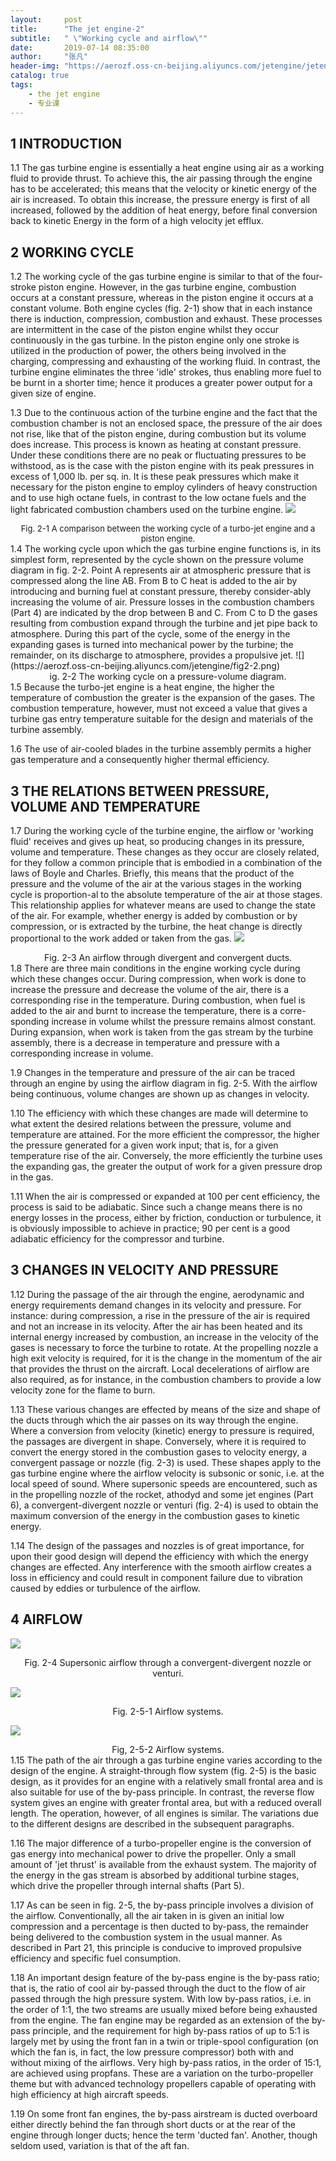 ```yaml
---
layout:     post
title:      "The jet engine-2"
subtitle:   " \"Working cycle and airflow\""
date:       2019-07-14 08:35:00
author:     "张凡"
header-img: "https://aerozf.oss-cn-beijing.aliyuncs.com/jetengine/jetengine.jpg"
catalog: true
tags:
    - the jet engine
    - 专业课
---
```


## 1 INTRODUCTION

1.1 The gas turbine engine is essentially a heat engine using air as a working fluid to provide thrust. To achieve this, the air passing through the engine has to be accelerated; this means that the velocity or kinetic energy of the air is increased. To obtain this increase, the pressure energy is first of all increased, followed by the addition of heat energy, before final conversion back to kinetic Energy in the form of a high velocity jet efflux.
## 2 WORKING CYCLE

1.2 The working cycle of the gas turbine engine is similar to that of the four-stroke piston engine. However, in the gas turbine engine, combustion occurs at a constant pressure, whereas in the piston engine it occurs at a constant volume. Both engine cycles (fig. 2-1) show that in each instance there is induction, compression, combustion and exhaust. These processes are intermittent in the case of the piston engine whilst they occur continuously in the gas turbine. In the piston engine only one stroke is utilized in the production of power, the others being involved in the charging, compressing and exhausting of the working fluid. In contrast, the turbine engine eliminates the three 'idle' strokes, thus enabling more fuel to be burnt in a shorter time; hence it produces a greater power output for a given size of engine.

1.3 Due to the continuous action of the turbine engine and the fact that the combustion chamber is not an enclosed space, the pressure of the air does not rise, like that of the piston engine, during combustion but its volume does increase. This process is known as heating at constant pressure. Under these conditions there are no peak or fluctuating pressures to be withstood, as is the case with the piston engine with its peak pressures in excess of 1,000 lb. per sq. in. It is these peak pressures which make it necessary for the piston engine to employ cylinders of heavy construction and to use high octane fuels, in contrast to the low octane fuels and the light fabricated combustion chambers used on the turbine engine.
![](https://aerozf.oss-cn-beijing.aliyuncs.com/jetengine/fig2-1.png)
<div align="center" markdown="0"><font size="2">Fig. 2-1 A comparison between the working cycle of a turbo-jet engine and a piston engine.</font> </div>
1.4 The working cycle upon which the gas turbine engine functions is, in its simplest form, represented by the cycle shown on the pressure volume diagram in fig. 2-2. Point A represents air at atmospheric pressure that is compressed along the line AB. From B to C heat is added to the air by introducing and burning fuel at constant pressure, thereby consider-ably increasing the volume of air. Pressure losses in the combustion chambers (Part 4) are indicated by the drop between B and C. From C to D the gases resulting from combustion expand through the turbine and jet pipe back to atmosphere. During this part of the cycle, some of the energy in the expanding gases is turned into mechanical power by the turbine; the remainder, on its discharge to atmosphere, provides a propulsive jet.
![](https://aerozf.oss-cn-beijing.aliyuncs.com/jetengine/fig2-2.png)
<div align="center" markdown="0"><font size="2"></font>ig. 2-2 The working cycle on a pressure-volume diagram. </div>
1.5 Because the turbo-jet engine is a heat engine, the higher the temperature of combustion the greater is the expansion of the gases. The combustion temperature, however, must not exceed a value that gives a turbine gas entry temperature suitable for the design and materials of the turbine assembly.

1.6 The use of air-cooled blades in the turbine assembly permits a higher gas temperature and a consequently higher thermal efficiency.
## 3 THE RELATIONS BETWEEN PRESSURE, VOLUME AND TEMPERATURE

1.7 During the working cycle of the turbine engine, the airflow or 'working fluid' receives and gives up heat, so producing changes in its pressure, volume and temperature. These changes as they occur are closely related, for they follow a common principle that is embodied in a combination of the laws of Boyle and Charles. Briefly, this means that the product of the pressure and the volume of the air at the various stages in the working cycle is proportion-al to the absolute temperature of the air at those stages. This relationship applies for whatever means are used to change the state of the air. For example, whether energy is added by combustion or by compression, or is extracted by the turbine, the heat change is directly proportional to the work added or taken from the gas.
![](https://aerozf.oss-cn-beijing.aliyuncs.com/jetengine/fig2-3.png)
<div align="center" markdown="0"><font size="2"></font> Fig. 2-3 An airflow through divergent and convergent ducts.</div>
1.8 There are three main conditions in the engine working cycle during which these changes occur. During compression, when work is done to increase the pressure and decrease the volume of the air, there is a corresponding rise in the temperature. During combustion, when fuel is added to the air and burnt to increase the temperature, there is a corre-sponding increase in volume whilst the pressure remains almost constant. During expansion, when work is taken from the gas stream by the turbine assembly, there is a decrease in temperature and pressure with a corresponding increase in volume.

1.9 Changes in the temperature and pressure of the air can be traced through an engine by using the airflow diagram in fig. 2-5. With the airflow being continuous, volume changes are shown up as changes in velocity.

1.10 The efficiency with which these changes are made will determine to what extent the desired relations between the pressure, volume and temperature are attained. For the more efficient the compressor, the higher the pressure generated for a given work input; that is, for a given temperature rise of the air. Conversely, the more efficiently the turbine uses the expanding gas, the greater the output of work for a given pressure drop in the gas.

1.11	When the air is compressed or expanded at 100 per cent efficiency, the process is said to be adiabatic. Since such a change means there is no energy losses in the process, either by friction, conduction or turbulence, it is obviously impossible to achieve in practice; 90 per cent is a good adiabatic efficiency for the compressor and turbine.
## 3 CHANGES IN VELOCITY AND PRESSURE

1.12 During the passage of the air through the engine, aerodynamic and energy requirements demand changes in its velocity and pressure. For instance: during compression, a rise in the pressure of the air is required and not an increase in its velocity. After the air has been heated and its internal energy increased by combustion, an increase in the velocity of the gases is necessary to force the turbine to rotate. At the propelling nozzle a high exit velocity is required, for it is the change in the momentum of the air that provides the thrust on the aircraft. Local decelerations of airflow are also required, as for instance, in the combustion chambers to provide a low velocity zone for the flame to burn.

1.13 These various changes are effected by means of the size and shape of the ducts through which the air passes on its way through the engine. Where a conversion from velocity (kinetic) energy to pressure is required, the passages are divergent in shape. Conversely, where it is required to convert the energy stored in the combustion gases to velocity energy, a convergent passage or nozzle (fig. 2-3) is used. These shapes apply to the gas turbine engine where the airflow velocity is subsonic or sonic, i.e. at the local speed of sound. Where supersonic speeds are encountered, such as in the propelling nozzle of the rocket, athodyd and some jet engines (Part 6), a convergent-divergent nozzle or venturi (fig. 2-4) is used to obtain the maximum conversion of the energy in the combustion gases to kinetic energy.

1.14 The design of the passages and nozzles is of great importance, for upon their good design will depend the efficiency with which the energy changes are effected. Any interference with the smooth airflow creates a loss in efficiency and could result in component failure due to vibration caused by eddies or turbulence of the airflow.
## 4 AIRFLOW
![](https://aerozf.oss-cn-beijing.aliyuncs.com/jetengine/fig2-4.png)
<div align="center" markdown="0"><font size="2"></font> Fig. 2-4 Supersonic airflow through a convergent-divergent nozzle or venturi.</div>

![](https://aerozf.oss-cn-beijing.aliyuncs.com/jetengine/fig2-5-1.png)
<div align="center" markdown="0"><font size="2"></font>Fig. 2-5-1 Airflow systems. </div>

![](https://aerozf.oss-cn-beijing.aliyuncs.com/jetengine/fig2-5-2.png)
<div align="center" markdown="0"><font size="2"></font> Fig, 2-5-2 Airflow systems.</div>
1.15 The path of the air through a gas turbine engine varies according to the design of the engine. A straight-through flow system (fig. 2-5) is the basic design, as it provides for an engine with a relatively small frontal area and is also suitable for use of the by-pass principle. In contrast, the reverse flow system gives an engine with greater frontal area, but with a reduced overall length. The operation, however, of all engines is similar. The variations due to the different designs are described in the subsequent paragraphs.

1.16	The major difference of a turbo-propeller engine is the conversion of gas energy into mechanical power to drive the propeller. Only a small amount of 'jet thrust' is available from the exhaust system. The majority of the energy in the gas stream is absorbed by additional turbine stages, which drive the propeller through internal shafts (Part 5).

1.17	As can be seen in fig. 2-5, the by-pass principle involves a division of the airflow. Conventionally, all the air taken in is given an initial low compression and a percentage is then ducted to by-pass, the remainder being delivered to the combustion system in the usual manner. As described in Part 21, this principle is conducive to improved propulsive efficiency and specific fuel consumption.

1.18	An important design feature of the by-pass engine is the by-pass ratio; that is, the ratio of cool air by-passed through the duct to the flow of air passed through the high pressure system. With low by-pass ratios, i.e. in the order of 1:1, the two streams are usually mixed before being exhausted from the engine. The fan engine may be regarded as an extension of the by-pass principle, and the requirement for high by-pass ratios of up to 5:1 is largely met by using the front fan in a twin or triple-spool configuration (on which the fan is, in fact, the low pressure compressor) both with and without mixing of the airflows. Very high by-pass ratios, in the order of 15:1, are achieved using propfans. These are a variation on the turbo-propeller theme but with advanced technology propellers capable of operating with high efficiency at high aircraft speeds.

1.19	On some front fan engines, the by-pass airstream is ducted overboard either directly behind the fan through short ducts or at the rear of the engine through longer ducts; hence the term 'ducted fan'. Another, though seldom used, variation is that of the aft fan.

